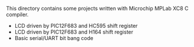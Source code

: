 This directory contains some projects written with Microchip MPLab XC8 C compiler.
- LCD driven by PIC12F683 and HC595 shift register
- LCD driven by PIC12F683 and H164 shift register
- Basic serial/UART bit bang code
